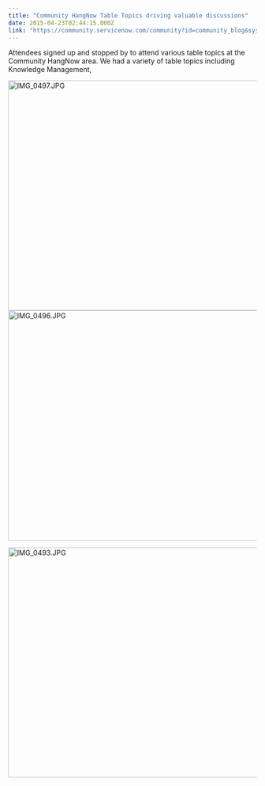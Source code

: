 ```yaml
---
title: "Community HangNow Table Topics driving valuable discussions"
date: 2015-04-23T02:44:15.000Z
link: "https://community.servicenow.com/community?id=community_blog&sys_id=cb5eeaaddbd0dbc01dcaf3231f96198e"
---
```

<p>Attendees signed up and stopped by to attend various table topics at the Community HangNow area. We had a variety of table topics including Knowledge Management,</p><p><img  alt="IMG_0497.JPG" class="image-0 jive-image" src="abd008c2dbd85704ed6af3231f9619c5.iix" style="height: 465px; width: 620px;"/><img  alt="IMG_0496.JPG" class="image-1 jive-image" src="a0b3e906db50d7049c9ffb651f961995.iix" style="height: 465px; width: 620px;"/></p><p><img  alt="IMG_0493.JPG" class="jive-image image-2" src="316fb046db10130468c1fb651f96191b.iix" style="height: 465px; width: 620px;"/></p>